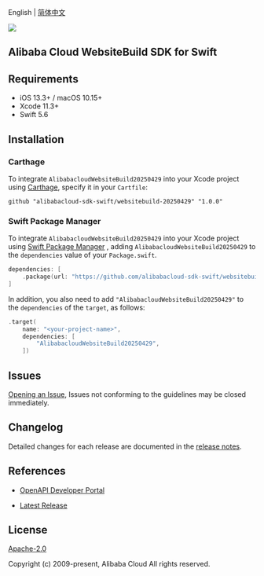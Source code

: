 English | [简体中文](README-CN.md)

![](https://aliyunsdk-pages.alicdn.com/icons/AlibabaCloud.svg)

## Alibaba Cloud WebsiteBuild SDK for Swift

## Requirements

- iOS 13.3+ / macOS 10.15+
- Xcode 11.3+
- Swift 5.6

## Installation

### Carthage

To integrate `AlibabacloudWebsiteBuild20250429` into your Xcode project using [Carthage](https://github.com/Carthage/Carthage), specify it in your `Cartfile`:

```ogdl
github "alibabacloud-sdk-swift/websitebuild-20250429" "1.0.0"
```

### Swift Package Manager

To integrate `AlibabacloudWebsiteBuild20250429` into your Xcode project using [Swift Package Manager](https://swift.org/package-manager/) , adding `AlibabacloudWebsiteBuild20250429` to the `dependencies` value of your `Package.swift`.

```swift
dependencies: [
    .package(url: "https://github.com/alibabacloud-sdk-swift/websitebuild-20250429.git", from: "1.0.0")
]
```

In addition, you also need to add `"AlibabacloudWebsiteBuild20250429"` to the `dependencies` of the `target`, as follows:

```swift
.target(
    name: "<your-project-name>",
    dependencies: [
        "AlibabacloudWebsiteBuild20250429",
    ])
```

## Issues

[Opening an Issue](https://github.com/alibabacloud-sdk-swift/websitebuild-20250429/issues/new), Issues not conforming to the guidelines may be closed immediately.

## Changelog

Detailed changes for each release are documented in the [release notes](./ChangeLog.txt).

## References

* [OpenAPI Developer Portal](https://next.api.alibabacloud.com/home)
- [Latest Release](https://github.com/alibabacloud-sdk-swift/websitebuild-20250429)

## License

[Apache-2.0](http://www.apache.org/licenses/LICENSE-2.0)

Copyright (c) 2009-present, Alibaba Cloud All rights reserved.
